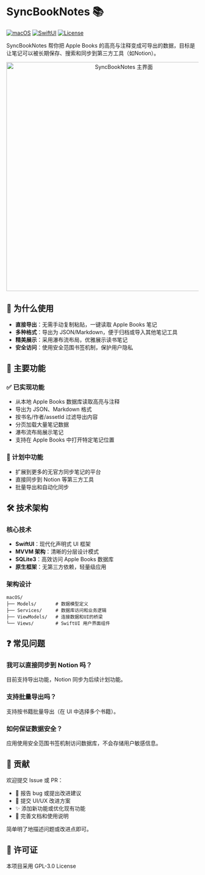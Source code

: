 # SyncBookNotes 📚

[![macOS](https://img.shields.io/badge/macOS-13+-blue.svg)](https://developer.apple.com/macos/)
[![SwiftUI](https://img.shields.io/badge/SwiftUI-5.0-orange.svg)](https://developer.apple.com/documentation/swiftui/)
[![License](https://img.shields.io/badge/license-GPL3.0-green.svg)](LICENSE)

SyncBookNotes 帮你把 Apple Books 的高亮与注释变成可导出的数据，目标是让笔记可以被长期保存、搜索和同步到第三方工具（如Notion）。

<p align="center">
  <img src="https://user-images.githubusercontent.com/placeholder-image.jpg" alt="SyncBookNotes 主界面" width="600"/>
</p>

## 🌟 为什么使用

- **直接导出**：无需手动复制粘贴，一键读取 Apple Books 笔记
- **多种格式**：导出为 JSON/Markdown，便于归档或导入其他笔记工具
- **精美展示**：采用瀑布流布局，优雅展示读书笔记
- **安全访问**：使用安全范围书签机制，保护用户隐私

## 🚀 主要功能

### ✅ 已实现功能
- 从本地 Apple Books 数据库读取高亮与注释
- 导出为 JSON、Markdown 格式
- 按书名/作者/assetId 过滤导出内容
- 分页加载大量笔记数据
- 瀑布流布局展示笔记
- 支持在 Apple Books 中打开特定笔记位置

### 🔄 计划中功能
- 扩展到更多的无官方同步笔记的平台
- 直接同步到 Notion 等第三方工具
- 批量导出和自动化同步

## 🛠 技术架构

### 核心技术
- **SwiftUI**：现代化声明式 UI 框架
- **MVVM 架构**：清晰的分层设计模式
- **SQLite3**：高效访问 Apple Books 数据库
- **原生框架**：无第三方依赖，轻量级应用

### 架构设计
```
macOS/
├── Models/       # 数据模型定义
├── Services/     # 数据库访问和业务逻辑
├── ViewModels/   # 连接数据和UI的桥梁
└── Views/        # SwiftUI 用户界面组件
```

## ❓ 常见问题

### 我可以直接同步到 Notion 吗？
目前支持导出功能，Notion 同步为后续计划功能。

### 支持批量导出吗？
支持按书籍批量导出（在 UI 中选择多个书籍）。

### 如何保证数据安全？
应用使用安全范围书签机制访问数据库，不会存储用户敏感信息。

## 🤝 贡献

欢迎提交 Issue 或 PR：
- 🐛 报告 bug 或提出改进建议
- 🎨 提交 UI/UX 改进方案
- ✨ 添加新功能或优化现有功能
- 📖 完善文档和使用说明

简单明了地描述问题或改进点即可。

## 📄 许可证

本项目采用 GPL-3.0 License
